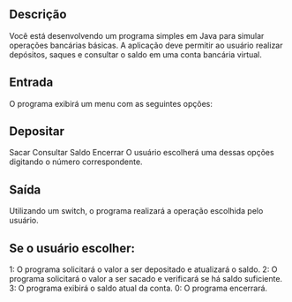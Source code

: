 ## Descrição
Você está desenvolvendo um programa simples em Java para simular operações bancárias básicas. A aplicação deve permitir ao usuário realizar depósitos, saques e consultar o saldo em uma conta bancária virtual.

## Entrada
O programa exibirá um menu com as seguintes opções:

## Depositar
Sacar
Consultar Saldo
Encerrar
O usuário escolherá uma dessas opções digitando o número correspondente.

## Saída
Utilizando um switch, o programa realizará a operação escolhida pelo usuário.

## Se o usuário escolher:

1: O programa solicitará o valor a ser depositado e atualizará o saldo.
2: O programa solicitará o valor a ser sacado e verificará se há saldo suficiente.
3: O programa exibirá o saldo atual da conta.
0: O programa encerrará.
